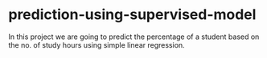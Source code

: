 # prediction-using-supervised-model
In this project we are going to predict the percentage of a student based on the no. of study hours using simple linear regression.
